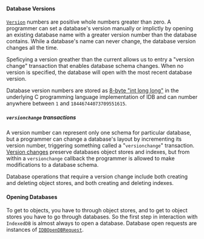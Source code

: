 #### Database Versions

[`Version`](http://www.w3.org/TR/IndexedDB/#dfn-version) numbers are positive whole numbers greater than zero. A programmer can set a database's version manually or implictly by opening an existing database name with a greater version number than the database contains. While a database's name can never change, the database version changes all the time. 

Speficying a version greather than the current allows us to entry a "version change" transaction that enables database schema changes. When no version is specified, the database will open with the most recent database version.

Database version numbers are stored as [8-byte "int long long"](https://developer.mozilla.org/en-US/docs/IndexedDB/Using_IndexedDB#Opening_a_database) in the underlying C programming language implementation of IDB  and can number anywhere between `1` and `18446744073709551615`.

##### `versionchange` transactions

A version number can represent only one schema for particular database, but a programmer can change a database's layout by incrementing its version number, triggering something called a "`versionchange`" transaction. [Version changes](https://developer.mozilla.org/en-US/docs/Web/API/IDBTransaction#VERSION_CHANGE) preserve databases object stores and indexes, but from within a `versionchange` callback the programmer is allowed to make modifications to a database schema.

Database operations that require a version change include both creating and deleting object stores, and both creating and deleting indexes.

#### Opening Databases

To get to objects, you have to through object stores, and to get to object stores you have to go through databases. So the first step in interaction with `IndexedDB` is almost always to open a database. Database open requests are instances of [`IDBOpenDBRequest`](https://developer.mozilla.org/en-US/docs/Web/API/IDBOpenDBRequest).